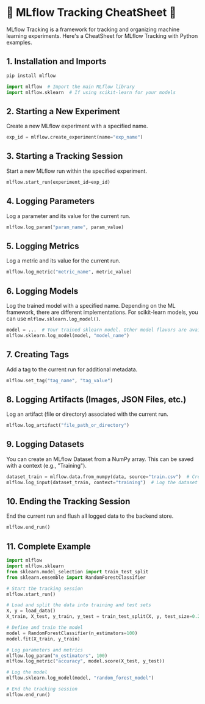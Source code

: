 # 🚀 MLflow Tracking CheatSheet 🚀

MLflow Tracking is a framework for tracking and organizing machine learning experiments. Here's a CheatSheet for MLflow Tracking with Python examples.

## 1. Installation and Imports

```bash
pip install mlflow
```
```python
import mlflow  # Import the main MLflow library
import mlflow.sklearn  # If using scikit-learn for your models
```

## 2. Starting a New Experiment
Create a new MLflow experiment with a specified name.
```python
exp_id = mlflow.create_experiment(name="exp_name")
```

## 3. Starting a Tracking Session
Start a new MLflow run within the specified experiment.
```python
mlflow.start_run(experiment_id=exp_id)  
```

## 4. Logging Parameters
Log a parameter and its value for the current run.
```python
mlflow.log_param("param_name", param_value)  
```
## 5. Logging Metrics
Log a metric and its value for the current run.
```python
mlflow.log_metric("metric_name", metric_value)  
```
## 6. Logging Models
Log the trained model with a specified name.
Depending on the ML framework, there are different implementations. For scikit-learn models, you can use `mlflow.sklearn.log_model()`.
```python
model = ...  # Your trained sklearn model. Other model flavors are available
mlflow.sklearn.log_model(model, "model_name")
```
## 7. Creating Tags
Add a tag to the current run for additional metadata.
```python
mlflow.set_tag("tag_name", "tag_value") 
```

## 8. Logging Artifacts (Images, JSON Files, etc.)
Log an artifact (file or directory) associated with the current run.
```python
mlflow.log_artifact("file_path_or_directory")
```
## 9. Logging Datasets
You can create an MLflow Dataset from a NumPy array. This can be saved with a context (e.g., "Training").
```python
dataset_train = mlflow.data.from_numpy(data, source="train.csv")  # Create a dataset from a NumPy array
mlflow.log_input(dataset_train, context="training")  # Log the dataset with a specified context
```
## 10. Ending the Tracking Session
End the current run and flush all logged data to the backend store.
```python
mlflow.end_run()
```

## 11. Complete Example
```python
import mlflow
import mlflow.sklearn
from sklearn.model_selection import train_test_split
from sklearn.ensemble import RandomForestClassifier

# Start the tracking session
mlflow.start_run()

# Load and split the data into training and test sets
X, y = load_data()
X_train, X_test, y_train, y_test = train_test_split(X, y, test_size=0.2, random_state=42)

# Define and train the model
model = RandomForestClassifier(n_estimators=100)
model.fit(X_train, y_train)

# Log parameters and metrics
mlflow.log_param("n_estimators", 100)
mlflow.log_metric("accuracy", model.score(X_test, y_test))

# Log the model
mlflow.sklearn.log_model(model, "random_forest_model")

# End the tracking session
mlflow.end_run()
```